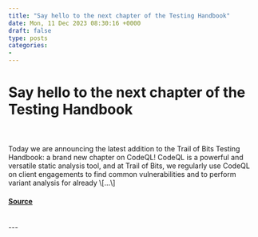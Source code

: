 ```yaml
---
title: "Say hello to the next chapter of the Testing Handbook"
date: Mon, 11 Dec 2023 08:30:16 +0000
draft: false
type: posts
categories: 
- 
---
```

# Say hello to the next chapter of the Testing Handbook

<br/>

<br/>
Today we are announcing the latest addition to the Trail of Bits Testing Handbook: a brand new chapter on CodeQL! CodeQL is a powerful and versatile static analysis tool, and at Trail of Bits, we regularly use CodeQL on client engagements to find common vulnerabilities and to perform variant analysis for already \[…\]

#### [Source](https://blog.trailofbits.com/2023/12/11/say-hello-to-the-next-chapter-of-the-testing-handbook/)

<br/>
---
